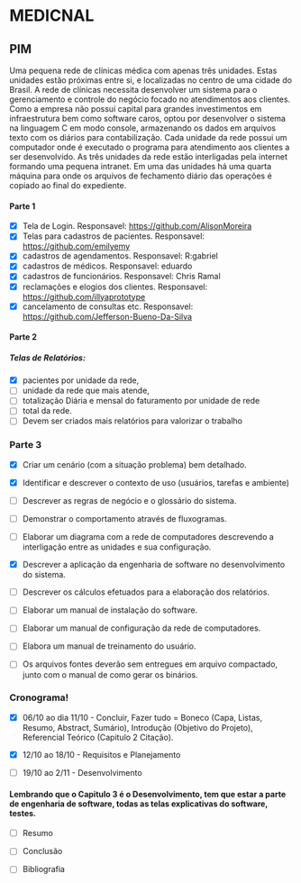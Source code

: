 # MEDICNAL
## PIM

  Uma pequena rede de clínicas médica com apenas três unidades.
  Estas unidades estão próximas entre si, e localizadas no centro de uma cidade do Brasil.
  A rede de clínicas necessita desenvolver um sistema para o gerenciamento e controle do negócio focado no atendimentos aos clientes.
  Como a empresa não possui capital para grandes investimentos em infraestrutura bem como software caros, optou por desenvolver o sistema na linguagem C em modo console, armazenando os dados em arquivos texto com os diários para contabilização.
  Cada unidade da rede possui um computador onde é executado o programa para atendimento aos clientes a ser desenvolvido. As três unidades da rede estão interligadas pela internet formando uma pequena intranet.
  Em uma das unidades há uma quarta máquina para onde os arquivos de fechamento diário das operações é copiado ao final do expediente.
  
  
  #### Parte 1
  - [x] Tela de Login.
    Responsavel: https://github.com/AlisonMoreira
  - [x] Telas para cadastros de pacientes.
    Responsavel: https://github.com/emilyemy
  - [x] cadastros de agendamentos.
    Responsavel: R:gabriel
  - [x] cadastros de médicos.
    Responsavel: eduardo
  - [x] cadastros de funcionários.
    Responsavel: Chris Ramal
  - [x] reclamações e elogios dos clientes.
    Responsavel: https://github.com/illyaprototype
  - [x] cancelamento de consultas etc.
    Responsavel: https://github.com/Jefferson-Bueno-Da-Silva
    
  #### Parte 2
#####   Telas de Relatórios:
  - [x] pacientes por unidade da rede, 
  - [ ] unidade da rede que mais atende, 
  - [ ] totalização Diária e mensal do faturamento por unidade de rede
  - [ ] total da rede.
  - [ ] Devem ser criados mais relatórios para valorizar o trabalho

  ### Parte 3
  - [x] Criar um cenário (com a situação problema) bem detalhado.
  - [x] Identificar e descrever o contexto de uso (usuários, tarefas e ambiente)
  - [ ] Descrever as regras de negócio e o glossário do sistema.
  - [ ] Demonstrar o comportamento através de fluxogramas.
  - [ ] Elaborar um diagrama com a rede de computadores descrevendo a interligação entre as unidades e sua configuração.
  - [x] Descrever a aplicação da engenharia de software no desenvolvimento do sistema.
  - [ ] Descrever os cálculos efetuados para a elaboração dos relatórios.
  - [ ] Elaborar um manual de instalação do software.
  - [ ] Elaborar um manual de configuração da rede de computadores.
  - [ ] Elabora um manual de treinamento do usuário.
  - [ ] Os arquivos fontes deverão sem entregues em arquivo compactado, junto com o manual de como gerar os binários.


  ### Cronograma!
 - [x] 06/10 ao dia 11/10 - Concluir, Fazer tudo = Boneco (Capa, Listas, Resumo, Abstract, Sumário), Introdução (Objetivo do Projeto), Referencial Teórico (Capitulo 2 Citação).
 - [x] 12/10 ao 18/10 - Requisitos e Planejamento

 - [ ] 19/10 ao 2/11 - Desenvolvimento

 #### Lembrando que o Capitulo 3 é o Desenvolvimento, tem que estar a parte de engenharia de software, todas as telas explicativas do software, testes.

 - [ ] Resumo

 - [ ] Conclusão

 - [ ] Bibliografia

